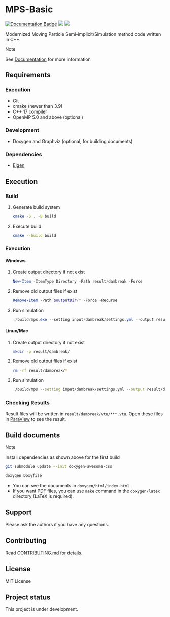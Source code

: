 # MPS-Basic

[![Documentation Badge](https://img.shields.io/badge/Documentation-blue)](https://mps-basic.github.io/MPS-Basic/index.html)
![](https://github.com/MPS-Basic/MPS-Basic/actions/workflows/build-cmake.yml/badge.svg)
![](https://github.com/MPS-Basic/MPS-Basic/actions/workflows/doxygen-pages.yml/badge.svg)

Modernized Moving Particle Semi-implicit/Simulation method code written in C++.

> [!NOTE]
> See [Documentation](https://mps-basic.github.io/MPS-Basic/index.html) for more information

## Requirements
### Execution
- Git
- cmake (newer than 3.9)
- C++ 17 compiler
- OpenMP 5.0 and above (optional)

### Development
- Doxygen and Graphviz (optional, for building documents)

### Dependencies
- [Eigen](https://eigen.tuxfamily.org/index.php?title=Main_Page)

## Execution
### Build
1. Generate build system
	```bash
	cmake -S . -B build
	```
1. Execute build
	```bash
	cmake --build build
	```

### Execution
#### Windows
1. Create output directory if not exist
	```powershell
	New-Item -ItemType Directory -Path result/dambreak -Force
	```
1. Remove old output files if exist
	```powershell
	Remove-Item -Path $outputDir/* -Force -Recurse
	```
3. Run simulation
	```powershell
	./build/mps.exe --setting input/dambreak/settings.yml --output result/dambreak 2> result/dambreak/error.log | Tee-Object -FilePath "result/dambreak/console.log"
	```

#### Linux/Mac
1. Create output directory if not exist
	```bash
	mkdir -p result/dambreak/
	```
1. Remove old output files if exist
	```bash
	rm -rf result/dambreak/*
	```
1. Run simulation
	```bash
	./build/mps --setting input/dambreak/settings.yml --output result/dambreak 2> result/dambreak/error.log | tee result/dambreak/console.log
	```

### Checking Results
Result files will be written in `result/dambreak/vtu/***.vtu`.
Open these files in [ParaView](https://www.paraview.org/) to see the result.

## Build documents

> [!NOTE]
> Install dependencies as shown above for the first build
> ```bash
> git submodule update --init doxygen-awesome-css
> ```

```bash
doxygen Doxyfile
```
- You can see the documents in `doxygen/html/index.html`.
- If you want PDF files, you can use `make` command in the `doxygen/latex` directory (LaTeX is required).

## Support
Please ask the authors if you have any questions.

## Contributing
Read [CONTRIBUTING.md](CONTRIBUTING.md) for details.

## License
MIT License

## Project status
This project is under development.
